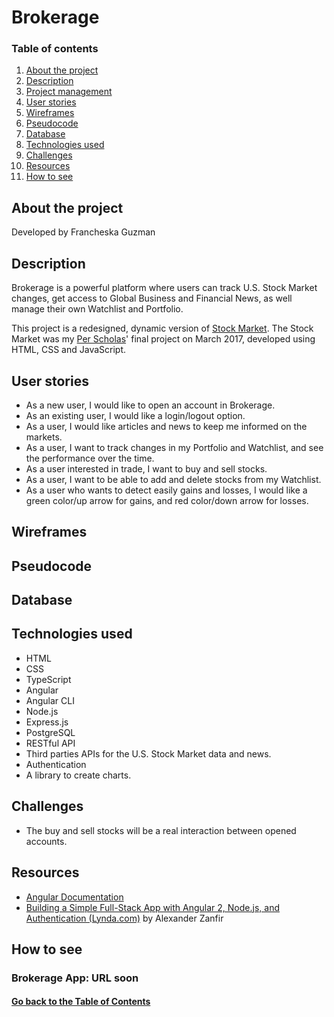 # <a id="project">Brokerage</a>

### Table of contents

1. [About the project](#about)
2. [Description](#description)
3. [Project management](https://github.com/francheska-guzman/brokerage#boards?repos=95994166)
4. [User stories](#user-stories)
5. [Wireframes](#wireframes)
6. [Pseudocode](#pseudocode)
7. [Database](#database)
8. [Technologies used](#technologies-used)
9. [Challenges](#challenges)
10. [Resources](#resources)
11. [How to see](#deployment)

## <a id="about">About the project</a>

Developed by Francheska Guzman

## <a id="description">Description</a>

Brokerage is a powerful platform where users can track U.S. Stock Market changes, get access to Global Business and Financial News, as well manage their own Watchlist and Portfolio.

This project is a redesigned, dynamic version of [Stock Market](https://github.com/francheska-guzman/stock-market). The Stock Market was my [Per Scholas](https://perscholas.org/apply/codebridge)' final project on March 2017, developed using HTML, CSS and JavaScript. 

## <a id="user-stories">User stories</a>

- As a new user, I would like to open an account in Brokerage.
- As an existing user, I would like a login/logout option.
- As a user, I would like articles and news to keep me informed on the markets.
- As a user, I want to track changes in my Portfolio and Watchlist, and see the performance over the time.
- As a user interested in trade, I want to buy and sell stocks.
- As a user, I want to be able to add and delete stocks from my Watchlist.
- As a user who wants to detect easily gains and losses, I would like a green color/up arrow for gains, and red color/down arrow for losses.

## <a id="wireframes">Wireframes</a>

## <a id="pseudocode">Pseudocode</a>

## <a id="database">Database</a>

## <a id="technologies-used">Technologies used</a>

* HTML
* CSS
* TypeScript
* Angular
* Angular CLI
* Node.js
* Express.js
* PostgreSQL
* RESTful API
* Third parties APIs for the U.S. Stock Market data and news.
* Authentication
* A library to create charts.

## <a id="challenges">Challenges</a>

- The buy and sell stocks will be a real interaction between opened accounts.

## <a id="resources">Resources</a>

- [Angular Documentation](https://angular.io/guide/quickstart)
- [Building a Simple Full-Stack App with Angular 2, Node.js, and Authentication (Lynda.com)](https://www.lynda.com/AngularJS-tutorials/Building-Simple-Full-Stack-App-Angular-2-Node/576588-2.html?srchtrk=index%3a1%0alinktypeid%3a2%0aq%3aBuilding+a+Simple+Full-Stack+App+with+Angular+2%2c+Node.js%2c+and+Authentication%0apage%3a1%0as%3arelevance%0asa%3atrue%0aproducttypeid%3a2) by Alexander Zanfir

## <a id="deployment">How to see</a>

### Brokerage App: URL soon

#### [Go back to the Table of Contents](#project)
